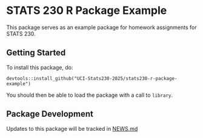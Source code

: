 # STATS 230 R Package Example

This package serves as an example package for homework assignments for STATS 230. 

## Getting Started

To install this package, do:

```{r}
devtools::install_github("UCI-Stats230-2025/stats230-r-package-example")
```

You should then be able to load the package with a call to `library`.

## Package Development

Updates to this package will be tracked in [NEWS.md](NEWS.md)